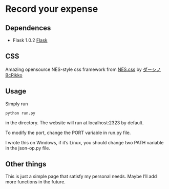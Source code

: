 # Record your expense

## Dependences

-   Flask 1.0.2 [Flask](http://flask.pocoo.org/)

## CSS

Amazing opensource NES-style css framework from [NES.css](https://github.com/BcRikko/NES.css) by [ダーシノBcRikko](https://github.com/BcRikko)

## Usage

Simply run  

```shell
python run.py
```

in the directory. The website will run at localhost:2323 by default.

To modify the port, change the PORT variable in run.py file.

I wrote this on Windows, if it’s Linux, you should change two PATH variable in the json-op.py file.

## Other things

This is just a simple page that satisfy my personal needs. Maybe I’ll add more functions in the future.

